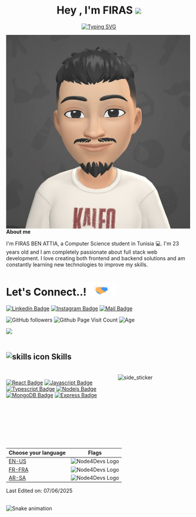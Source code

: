 <h1 align="center"><b>Hey , I'm FIRAS </b><img src="https://media.giphy.com/media/hvRJCLFzcasrR4ia7z/giphy.gif" width="35"></h1>
<p align="center">
  <a href="https://github.com/DenverCoder1/readme-typing-svg"><img src="https://readme-typing-svg.herokuapp.com?font=Fira+Code&pause=1000&width=435&lines=HI+I'M+FIRAS+BEN+ATTIA;FULL+STACK+DEVELOPER&color=cyan&center=true" alt="Typing SVG" /></a>
</p>

<!--
<p align="center">
  
## [![Typing SVG](https://readme-typing-svg.herokuapp.com?font=Architects+Daughter&color=0099DD&size=30&lines=Hey!+It's+Ben+Ismail+Aziz!;Computer+Science+Student;Full+Stack+Web+Developer;Freelancer;DS%20|%20AI%20|%20ML%20Enthusiastic;Always%20learning%20new%20things)](https://github.com/AzizBenIsmail) 
  </p> -->
<!--  Ceci mon Avatar-->
<img title="My Avatar" align="left" src="assets/images/AVATAR.jpg"  width="500px" alt="hi" >

<!--  About me -->
<!--## <picture><img src = "assets/about_me.gif" width = 50px></picture> **About me**-->
**About me**

I'm FIRAS BEN ATTIA, a Computer Science student in Tunisia 💻. I'm 23 years old and
I am completely passionate about full stack web development. I love creating both frontend and backend solutions and am constantly learning new technologies to improve my skills.

<!-- Let's Connect..! -->
# <b> Let's Connect..!</b><img src="https://github.com/0xAbdulKhalid/0xAbdulKhalid/raw/main/assets/mdImages/handshake.gif" width ="80">

[![Linkedin Badge](https://img.shields.io/badge/-FirasBenAttia-0e76a8?style=flat&labelColor=0e76a8&logo=linkedin&logoColor=white)](https://www.linkedin.com/in/firas-ben-attia/) 
[![Instagram Badge](https://img.shields.io/badge/-@firas_benattia1-e84393?style=flat&labelColor=e84393&logo=instagram&logoColor=white)](https://www.instagram.com/firas_benattia1/)
[![Mail Badge](https://img.shields.io/badge/-firasbenattia033@gmail.com-c0392b?style=flat&labelColor=c0392b&logo=gmail&logoColor=white)](mailto:firasbenattia033@gmail.com)

<!-- GitHub followers /visitors/Age  -->
![GitHub followers](https://img.shields.io/github/followers/FIRASBN?style=social)
![Github Page Visit Count](https://komarev.com/ghpvc/?username=firasbenattia)
<img src="https://img.shields.io/badge/Age-23-blue" alt="Age" />

<!-- Ligne  -->
<img src="https://user-images.githubusercontent.com/73097560/115834477-dbab4500-a447-11eb-908a-139a6edaec5c.gif"><br><br>
<!-- TODO: Add last video link 



<!-- Skills  -->
## <img src="https://media2.giphy.com/media/QssGEmpkyEOhBCb7e1/giphy.gif?cid=ecf05e47a0n3gi1bfqntqmob8g9aid1oyj2wr3ds3mg700bl&rid=giphy.gif" width ="25" alt="skills icon"><b> Skills</b>
<br>

<img align="right" width=200px height=200px alt="side_sticker" src="https://media.giphy.com/media/TEnXkcsHrP4YedChhA/giphy.gif" />
<!-- Technologies I work with -->

[![React Badge](https://img.shields.io/badge/-React-61DBFB?style=for-the-badge&labelColor=black&logo=react&logoColor=61DBFB)](#) [![Javascript Badge](https://img.shields.io/badge/-Javascript-F0DB4F?style=for-the-badge&labelColor=black&logo=javascript&logoColor=F0DB4F)](#) [![Typescript Badge](https://img.shields.io/badge/-Typescript-007acc?style=for-the-badge&labelColor=black&logo=typescript&logoColor=007acc)](#) [![Nodejs Badge](https://img.shields.io/badge/-Nodejs-3C873A?style=for-the-badge&labelColor=black&logo=node.js&logoColor=3C873A)](#) [![MongoDB Badge](https://img.shields.io/badge/-MongoDB-4DB33D?style=for-the-badge&labelColor=black&logo=mongodb&logoColor=4DB33D)](#) [![Express Badge](https://img.shields.io/badge/-Express-000000?style=for-the-badge&labelColor=black&logo=express&logoColor=white)](#)


| Choose your language         | Flags                                                                                                              |
| -------------------------- | ---------------------------------------------------------------------------------------------------------------------- |
| [EN-US](./README.md)       | <img width="15%" alt="Node4Devs Logo" title="United States Flag (USA)" src="./assets/images/flags/USA.png" /> |
| [FR-FRA](./README-FR-FRA.md) | <img width="15%" alt="Node4Devs Logo" title="France Flag (FR)" src="./assets/images/flags/France.png" />        |
| [AR-SA](./README-AR-SA.md) | <img width="15%" alt="Node4Devs Logo" title="Saudi Flag (SA)" src="./assets/images/flags/saudi_ arabia.jpg" />        |

</div>


Last Edited on: 07/06/2025

<br clear="both">

<img src="/assets/snake.yml" alt="Snake animation" />